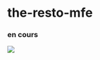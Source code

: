 # the-resto-mfe

### en cours

<img src="https://res.cloudinary.com/dbu3ntrbw/image/upload/v1661958757/the-resto-mfe_j3pe1i.png"/>

